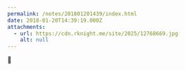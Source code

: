 ```yaml
---
permalink: /notes/201801201439/index.html
date: 2018-01-20T14:39:19.000Z
attachments:
  - url: https://cdn.rknight.me/site/2025/12768669.jpg
    alt: null
---
```


🍔
